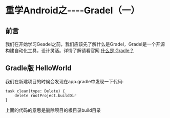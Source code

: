 # 重学Android之----Gradel（一）

## 前言

我们在开始学习Geadel之前，我们应该先了解什么是Gradel，Gradel是一个开源构建自动化工具，设计灵活。详情了解请看官网 [什么是 Gradle？](https://docs.gradle.org/current/userguide/what_is_gradle.html#what_is_gradle)

## Gradle版 HelloWorld

我们在新建项目的时候会发现在app.gradle中发现一下代码:

~~~
task clean(type: Delete) {
    delete rootProject.buildDir
}
~~~


上面的代码的意思是删除项目的根目录build目录